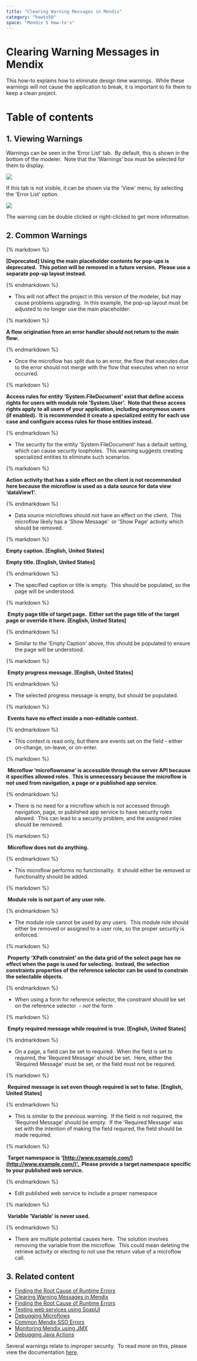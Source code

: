 ```yaml
---
title: "Clearing Warning Messages in Mendix"
category: "howto50"
space: "Mendix 5 How-to's"
---
```

# Clearing Warning Messages in Mendix

This how-to explains how to eliminate design time warnings.  While these warnings will not cause the application to break, it is important to fix them to keep a clean project.

# Table of contents

## 1. Viewing Warnings

Warnings can be seen in the ‘Error List’ tab.  By default, this is shown in the bottom of the modeler.  Note that the ‘Warnings’ box must be selected for them to display.

![](attachments/11436111/13402334.png)

If this tab is not visible, it can be shown via the 'View' menu, by selecting the 'Error List' option.

![](attachments/11436111/13402336.png)

The warning can be double clicked or right-clicked to get more information.



## 2\. Common Warnings

<div class="alert alert-warning">{% markdown %}

**[Deprecated] Using the main placeholder contents for pop-ups is deprecated.  This potion will be removed in a future version.  Please use a separate pop-up layout instead.**

{% endmarkdown %}</div>

*   This will not affect the project in this version of the modeler, but may cause problems upgrading.  In this example, the pop-up layout must be adjusted to no longer use the main placeholder.

<div class="alert alert-warning">{% markdown %}

**A flow origination from an error handler should not return to the main flow.**

{% endmarkdown %}</div>

*   Once the microflow has split due to an error, the flow that executes due to the error should not merge with the flow that executes when no error occurred. 

<div class="alert alert-warning">{% markdown %}

**Access rules for entity ‘System.FileDocument’ exist that define access rights for users with module role ‘System.User’.  Note that these access rights apply to all users of your application, including anonymous users (if enabled).  It is recommended it create a specialized entity for each use case and configure access rules for those entities instead.**

{% endmarkdown %}</div>

*   The security for the entity 'System.FileDocument' has a default setting, which can cause security loopholes.  This warning suggests creating specialized entities to eliminate such scenarios. 

<div class="alert alert-warning">{% markdown %}

**Action activity that has a side effect on the client is not recommended here because the microflow is used as a data source for data view ‘dataView1’.**

{% endmarkdown %}</div>

*   Data source microflows should not have an effect on the client.  This microflow likely has a 'Show Message'  or 'Show Page' activity which should be removed. 

<div class="alert alert-warning">{% markdown %}

**Empty caption. [English, United States]**

**Empty title. [English, United States]**

{% endmarkdown %}</div>

*   The specified caption or title is empty.  This should be populated, so the page will be understood.

<div class="alert alert-warning">{% markdown %}

 **Empty page title of target page.  Either set the page title of the target page or override it here. [English, United States]**

{% endmarkdown %}</div>

*   Similar to the 'Empty Caption' above, this should be populated to ensure the page will be understood.

<div class="alert alert-warning">{% markdown %}

 **Empty progress message. [English, United States]**

{% endmarkdown %}</div>

*   The selected progress message is empty, but should be populated.

<div class="alert alert-warning">{% markdown %}

 **Events have no effect inside a non-editable context.**

{% endmarkdown %}</div>

*   This context is read only, but there are events set on the field - either on-change, on-leave, or on-enter.  

<div class="alert alert-warning">{% markdown %}

 **Microflow ‘microflowname’ is accessible through the server API because it specifies allowed roles.  This is unnecessary because the microflow is not used from navigation, a page or a published app service.**

{% endmarkdown %}</div>

*   There is no need for a microflow which is not accessed through navigation, page, or published app service to have security roles allowed.  This can lead to a security problem, and the assigned roles should be removed.  

<div class="alert alert-warning">{% markdown %}

 **Microflow does not do anything.**

{% endmarkdown %}</div>

*   This microflow performs no functionality.  It should either be removed or functionality should be added. 

<div class="alert alert-warning">{% markdown %}

 **Module role is not part of any user role.**

{% endmarkdown %}</div>

*   The module role cannot be used by any users.  This module role should either be removed or assigned to a user role, so the proper security is enforced.

<div class="alert alert-warning">{% markdown %}

 **Property ‘XPath constraint’ on the data grid of the select page has no effect when the page is used for selecting.  Instead, the selection constraints properties of the reference selector can be used to constrain the selectable objects.**

{% endmarkdown %}</div>

*   When using a form for reference selector, the constraint should be set on the reference selector  - _not_ the form

<div class="alert alert-warning">{% markdown %}

 **Empty required message while required is true. [English, United States]**

{% endmarkdown %}</div>

*   On a page, a field can be set to required.  When the field is set to required, the 'Required Message' should be set.  Here, either the 'Required Message' must be set, or the field must not be required. 

<div class="alert alert-warning">{% markdown %}

 **Required message is set even though required is set to false. [English, United States]**

{% endmarkdown %}</div>

*   This is similar to the previous warning.  If the field is not required, the 'Required Message' should be empty.  If the 'Required Message' was set with the intention of making the field required, the field should be made required. 

<div class="alert alert-warning">{% markdown %}

 **Target namespace is ‘[http://www.example.com/](http://www.example.com/)’.  Please provide a target namespace specific to your published web service.**

{% endmarkdown %}</div>

*   Edit published web service to include a proper namespace

<div class="alert alert-warning">{% markdown %}

 **Variable ‘Variable’ is never used.**

{% endmarkdown %}</div>

*   There are multiple potential causes here.  The solution involves removing the variable from the microflow.  This could mean deleting the retrieve activity or electing to not use the return value of a microflow call.



## 3\. Related content

*   [Finding the Root Cause of Runtime Errors](/howto50/Finding+the+Root+Cause+of+Runtime+Errors)
*   [Clearing Warning Messages in Mendix](/howto50/Clearing+Warning+Messages+in+Mendix)
*   [Finding the Root Cause of Runtime Errors](/howto6/Finding+the+Root+Cause+of+Runtime+Errors)
*   [Testing web services using SoapUI](/howto50/Testing+web+services+using+SoapUI)
*   [Debugging Microflows](/howto50/Debugging+Microflows)
*   [Common Mendix SSO Errors](/howto50/Common+Mendix+SSO+Errors)
*   [Monitoring Mendix using JMX](/howto50/Monitoring+Mendix+using+JMX)
*   [Debugging Java Actions](/howto50/Debugging+Java+Actions)



Several warnings relate to improper security.  To read more on this, please view the documentation [here](/refguide5/Project+Security).